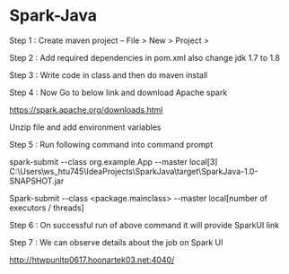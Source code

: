 # Spark-Java 

Step 1 : Create maven project – File > New > Project > 

Step 2 : Add required dependencies in pom.xml also change jdk 1.7 to 1.8 

Step 3 : Write code in class and then do maven install 

Step 4 : Now Go to below link and download Apache spark 

https://spark.apache.org/downloads.html 

Unzip file and add environment variables 

Step 5 : Run following command into command prompt 

spark-submit --class org.example.App --master local[3] C:\Users\ws_htu745\IdeaProjects\SparkJava\target\SparkJava-1.0-SNAPSHOT.jar 

Spark-submit --class <package.mainclass> --master local[number of executors / threads] <jar file path> 

Step 6 : On successful run of above command it will provide SparkUI link 

Step 7 : We can observe details about the job on Spark UI 

http://htwpunltp0617.hoonartek03.net:4040/ 
